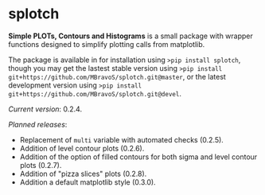 # splotch
**Simple PLOTs, Contours and Histograms** is a small package with wrapper functions designed to simplify plotting calls from matplotlib.

The package is available in for installation using `>pip install splotch`, though you may get the lastest stable version using `>pip install git+https://github.com/MBravoS/splotch.git@master`, or the latest development version using `>pip install git+https://github.com/MBravoS/splotch.git@devel`.

*Current version*: 0.2.4.

*Planned releases*:
* Replacement of `multi` variable with automated checks (0.2.5).
* Addition of level contour plots (0.2.6).
* Addition of the option of filled contours for both sigma and level contour plots (0.2.7).
* Addition of "pizza slices" plots (0.2.8).
* Addition a default matplotlib style (0.3.0).
